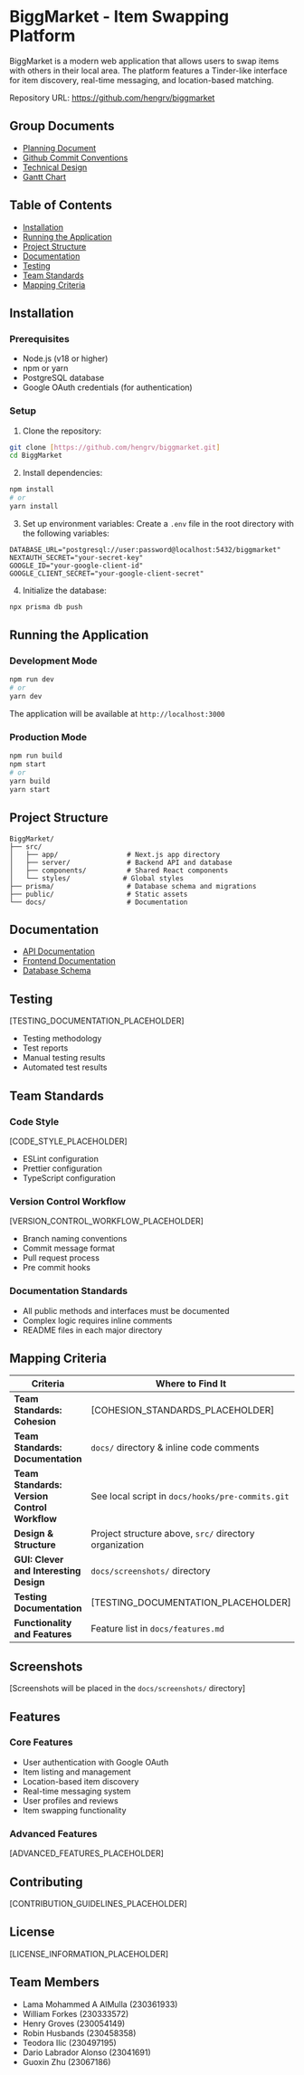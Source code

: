 # BiggMarket - Item Swapping Platform

BiggMarket is a modern web application that allows users to swap items with others in their local area. The platform features a Tinder-like interface for item discovery, real-time messaging, and location-based matching.

Repository URL: https://github.com/hengrv/biggmarket

## Group Documents
- [Planning Document](https://docs.google.com/document/d/1fKAm-ThGSWcT_wdQAW1xUyvlBsldpEAbiKgfMQTacuw/edit?tab=t.0)
- [Github Commit Conventions](https://gist.github.com/qoomon/5dfcdf8eec66a051ecd85625518cfd13)
- [Technical Design](https://newcastle-my.sharepoint.com/:w:/g/personal/c3005414_newcastle_ac_uk/EU-gbdc3oJ1NrAvxX6B8_cUBShfckSblFnh5h4swO6oAAQ?e=mahw2E)
- [Gantt Chart](https://newcastle-my.sharepoint.com/:x:/g/personal/c3049719_newcastle_ac_uk/EZLO5Mt3cWdJij1rsOzIcf4BRksxWHKmKAm6HBRdW9rZJg?e=Z1YbPS)

## Table of Contents
- [Installation](#installation)
- [Running the Application](#running-the-application)
- [Project Structure](#project-structure)
- [Documentation](#documentation)
- [Testing](#testing)
- [Team Standards](#team-standards)
- [Mapping Criteria](#mapping-criteria)

## Installation

### Prerequisites
- Node.js (v18 or higher)
- npm or yarn
- PostgreSQL database
- Google OAuth credentials (for authentication)

### Setup
1. Clone the repository:
```bash
git clone [https://github.com/hengrv/biggmarket.git]
cd BiggMarket
```

2. Install dependencies:
```bash
npm install
# or
yarn install
```

3. Set up environment variables:
Create a `.env` file in the root directory with the following variables:
```env
DATABASE_URL="postgresql://user:password@localhost:5432/biggmarket"
NEXTAUTH_SECRET="your-secret-key"
GOOGLE_ID="your-google-client-id"
GOOGLE_CLIENT_SECRET="your-google-client-secret"
```

4. Initialize the database:
```bash
npx prisma db push
```

## Running the Application

### Development Mode
```bash
npm run dev
# or
yarn dev
```

The application will be available at `http://localhost:3000`

### Production Mode
```bash
npm run build
npm start
# or
yarn build
yarn start
```

## Project Structure

```
BiggMarket/
├── src/
│   ├── app/                 # Next.js app directory
│   ├── server/              # Backend API and database
│   ├── components/          # Shared React components
│   └── styles/             # Global styles
├── prisma/                  # Database schema and migrations
├── public/                  # Static assets
└── docs/                    # Documentation
```

## Documentation

- [API Documentation](docs/server-api-documentation.md)
- [Frontend Documentation](docs/frontend-documentation.md)
- [Database Schema](prisma/schema.prisma)

## Testing

[TESTING_DOCUMENTATION_PLACEHOLDER]
- Testing methodology
- Test reports
- Manual testing results
- Automated test results

## Team Standards

### Code Style
[CODE_STYLE_PLACEHOLDER]
- ESLint configuration
- Prettier configuration
- TypeScript configuration

### Version Control Workflow
[VERSION_CONTROL_WORKFLOW_PLACEHOLDER]
- Branch naming conventions
- Commit message format
- Pull request process
- Pre commit hooks

### Documentation Standards
- All public methods and interfaces must be documented
- Complex logic requires inline comments
- README files in each major directory

## Mapping Criteria

| **Criteria** | **Where to Find It** |
|--------------|----------------------|
| **Team Standards: Cohesion** | [COHESION_STANDARDS_PLACEHOLDER]|
| **Team Standards: Documentation** | `docs/` directory & inline code comments |
| **Team Standards: Version Control Workflow** | See local script in `docs/hooks/pre-commits.git` |
| **Design & Structure** | Project structure above, `src/` directory organization |
| **GUI: Clever and Interesting Design** | `docs/screenshots/` directory |
| **Testing Documentation** | [TESTING_DOCUMENTATION_PLACEHOLDER] |
| **Functionality and Features** | Feature list in `docs/features.md` |

## Screenshots

[Screenshots will be placed in the `docs/screenshots/` directory]

## Features

### Core Features
- User authentication with Google OAuth
- Item listing and management
- Location-based item discovery
- Real-time messaging system
- User profiles and reviews
- Item swapping functionality

### Advanced Features
[ADVANCED_FEATURES_PLACEHOLDER]

## Contributing

[CONTRIBUTION_GUIDELINES_PLACEHOLDER]

## License

[LICENSE_INFORMATION_PLACEHOLDER]

## Team Members
* Lama Mohammed A AlMulla (230361933)
* William Forkes (230333572)
* Henry Groves (230054149)
* Robin Husbands (230458358)
* Teodora Ilic (230497195)
* Dario Labrador Alonso (23041691)
* Guoxin Zhu (23067186)
